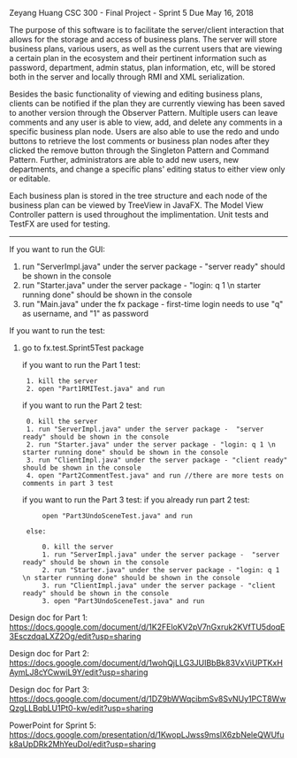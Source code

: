 Zeyang Huang
CSC 300 - Final Project - Sprint 5
Due May 16, 2018

The purpose of this software is to facilitate the server/client interaction that allows for the storage and access of business plans. 
The server will store business plans, various users, as well as the current users that are viewing a certain plan in the ecosystem and their pertinent information such as password, department, admin status, plan information, etc,  will be stored both in the server and locally through RMI and XML serialization. 

Besides the basic functionality of viewing and editing business plans, clients can be notified if the plan they are currently viewing has been saved to another version through the Observer Pattern. Multiple users can leave comments and any user is able to view, add, and delete any comments in a specific business plan node. Users are also able to use the redo and undo buttons to retrieve the lost comments or business plan nodes after they clicked the remove button through the Singleton Pattern and Command Pattern. Further, administrators are able to add new users, new departments, and change a specific plans' editing status to either view only or editable.  

Each business plan is stored in the tree structure and each node of the business plan can be viewed by TreeView in JavaFX. The Model View Controller pattern is used throughout the implimentation. 
Unit tests and TestFX are used for testing. 


-------------------

If you want to run the GUI:
1. run "ServerImpl.java" under the server package -  "server ready" should be shown in the console
2. run "Starter.java" under the server package - "login: q 1 \n starter running done" should be shown in the console
3. run "Main.java" under the fx package - first-time login needs to use "q" as username, and "1" as password

If you want to run the test:
1. go to fx.test.Sprint5Test package

	if you want to run the Part 1 test:

		1. kill the server 
		2. open "Part1RMITest.java" and run


	if you want to run the Part 2 test:

		0. kill the server
		1. run "ServerImpl.java" under the server package -  "server ready" should be shown in the console
		2. run "Starter.java" under the server package - "login: q 1 \n starter running done" should be shown in the console
		3. run "ClientImpl.java" under the server package - "client ready" should be shown in the console
		4. open "Part2CommentTest.java" and run //there are more tests on comments in part 3 test


	if you want to run the Part 3 test:
		if you already run part 2 test:

			open "Part3UndoSceneTest.java" and run

		else:
			
			0. kill the server
			1. run "ServerImpl.java" under the server package -  "server ready" should be shown in the console
			2. run "Starter.java" under the server package - "login: q 1 \n starter running done" should be shown in the console
			3. run "ClientImpl.java" under the server package - "client ready" should be shown in the console
			3. open "Part3UndoSceneTest.java" and run



Design doc for Part 1: 
https://docs.google.com/document/d/1K2FEloKV2pV7nGxruk2KVfTU5doqE3EsczdqaLXZ2Og/edit?usp=sharing

Design doc for Part 2:
https://docs.google.com/document/d/1wohQjLLG3JUIBbBk83VxViUPTKxHAymLJ8cYCwwiL9Y/edit?usp=sharing

Design doc for Part 3: 
https://docs.google.com/document/d/1DZ9bWWqcibmSv8SvNUy1PCT8WwQzgLLBqbLU1Pt0-kw/edit?usp=sharing

PowerPoint for Sprint 5:
https://docs.google.com/presentation/d/1KwopLJwss9mslX6zbNeleQWUfuk8aUpDRk2MhYeuDoI/edit?usp=sharing

